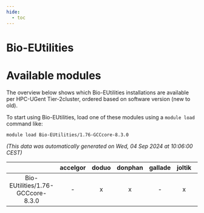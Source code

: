 ```yaml
---
hide:
  - toc
---
```


Bio-EUtilities
==============

# Available modules


The overview below shows which Bio-EUtilities installations are available per HPC-UGent Tier-2cluster, ordered based on software version (new to old).

To start using Bio-EUtilities, load one of these modules using a `module load` command like:

```shell
module load Bio-EUtilities/1.76-GCCcore-8.3.0
```

*(This data was automatically generated on Wed, 04 Sep 2024 at 10:06:00 CEST)*  

| |accelgor|doduo|donphan|gallade|joltik|shinx|skitty|
| :---: | :---: | :---: | :---: | :---: | :---: | :---: | :---: |
|Bio-EUtilities/1.76-GCCcore-8.3.0|-|x|x|-|x|-|x|
